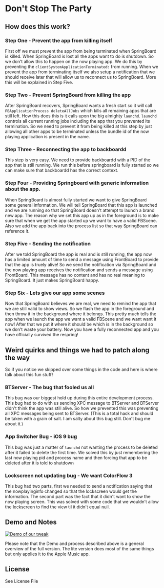 # Don't Stop The Party

## How does this work?

### Step One - Prevent the app from killing itself

First off we must prevent the app from being terminated when SpringBoard is killed. When SpringBoard is lost all the apps want to do is shutdown. So we don't allow this to happen on the now playing app. We do this by preventing the `clientSystemApplicationTerminated:` from running. When we prevent the app from terminating itself we also setup a notification that we should receive later that will allow us to reconnect us to SpringBoard. More this will be explained in Step Five.

### Step Two - Prevent SpringBoard from killing the app

After SpringBoard recovers, SpringBoard wants a fresh start so it will call `FBApplicationProcess deleteAllJobs` which kills all remaining apps that are still left. How this does this is it calls upon the big almighty `launchd`. `launchd` controls all current running jobs including the app that you prevented its termination. So we need to prevent it from being killed at this step by just allowing all other apps to be terminated unless the bundle id of the now playing application is present in the name.

### Step Three - Reconnecting the app to backboardd

This step is very easy. We need to provide backboardd with a PID of the app that is still running. We run this before springboard is fully started so we can make sure that backboardd has the correct context. 

### Step Four - Providing Springboard with generic information about the app.

When SpringBoard is almost fully started we want to give SpringBoard some general information. We will tell SpringBoard that this app is launched and we are running so that SpringBoard doesn't attempt to launch a brand new app. The reason why we set this app up as in the foreground is to make sure that when we get the app started up we want to have a valid FBScene. Also we add the app back into the process list so that way SpringBoard can reference it.

### Step Five - Sending the notification

After we told SpringBoard the app is real and is still running, the app now has a limited amount of time to send a message using FrontBoard to provide that the app is truely alive! So we send the notification via SpringBoard and the now playing app receives the notification and sends a message using FrontBoard. This message has no content and has no real meaning to SpringBoard. It just makes SpringBoard happy.

### Step Six - Lets give our app some scenes

Now that SpringBoard believes we are real, we need to remind the app that we are still valid to show views. So we flash the app in the foreground and then throw it in the background where it belongs. This pretty much tells the app when we launch the app we want a valid FBScene and we want want it now! After that we put it where it should be which is in the background so we don't waste your battery. Now you have a fully reconnected app and you have officially survived the respring!

## Weird quirks and things we had to patch along the way

So if you notice we skipped over some things in the code and here is where talk about this fun stuff!

### BTServer - The bug that fooled us all

This bug was our biggest hold up during this entire development process. This bug had to do with us sending XPC message to BTServer and BTServer didn't think the app was still alive. So how we prevented this was preventing all XPC messages being sent to BTServer. (This is a total hack and should be taken with a grain of salt. I am salty about this bug still. Don't bug me about it.)

### App Switcher Bug - iOS 9 bug

This bug was just a matter of `launchd` not wanting the process to be deleted after it failed to delete the first time. We solved this by just remembering the last now playing pid and process name and then forcing that app to be deleted after it is told to shutdown

### Lockscreen not updating bug - We want ColorFlow 3

This bug had two parts, first we needed to send a notification saying that the nowplayinginfo changed so that the lockscreen would get the information. The second part was the fact that it didn't want to show the now playing screen. This was solved with some code that we wouldn't allow the lockscreen to find the view til it didn't equal null.

## Demo and Notes

[![Demo of our tweak](https://img.youtube.com/vi/CdpCcn4XR3c/0.jpg)](https://www.youtube.com/watch?v=CdpCcn4XR3c)

Please note that the Demo and process described above is a general overview of the full version. The lite version does most of the same things but only applies it to the Apple Music app.

## License

See License File
